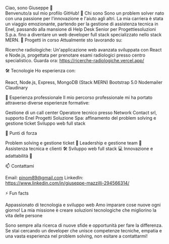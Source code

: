 Ciao, sono Giuseppe 👋 <br>
Benvenuto/a sul mio profilo GitHub! 
🚀 Chi sono
Sono un problem solver nato con una passione per l'innovazione e l'aiuto agli altri. La mia carriera è stata un viaggio emozionante, partendo per la gestione di assistenza tecnica in Enel, passando alla mansione di Help Desk Senior per Progettiesoluzioni S.p.a. fino a diventare un web developer full stack specializzato nello stack MERN.
🔭 Progetti in corso
Attualmente sto lavorando su:

Ricerche radiologiche: Un'applicazione web avanzata sviluppata con React e Node.js, progettata per prenotare esami radiologici presso centro specialistico.
Guarda ora: https://ricerche-radiologiche.vercel.app/

🛠️ Tecnologie
Ho esperienza con:

React, Node.js, Express, MongoDB (Stack MERN)
Bootstrap 5.0
Nodemailer
Claudinary


💼 Esperienza professionale
Il mio percorso professionale mi ha portato attraverso diverse esperienze formative:

Gestione di un call center
Operatore tecnico presso Network Contact srl, supporto Enel
Progetti Soluzione Spa: affinamento del problem solving e gestione ticket
Sviluppo web full stack

🌟 Punti di forza

Problem solving e gestione ticket 🧩
Leadership e gestione team 👥
Assistenza tecnica e clienti 🛠️
Sviluppo web full stack 💻
Innovazione e adattabilità 🔄

📫 Contattami

Email: pinom89@gmail.com
LinkedIn: https://www.linkedin.com/in/giuseppe-mazzilli-294566314/

⚡ Fun facts

Appassionato di tecnologia e sviluppo web
Amo imparare cose nuove ogni giorno!
La mia missione è creare soluzioni tecnologiche che migliorino la vita delle persone


Sono sempre alla ricerca di nuove sfide e opportunità per fare la differenza. Se stai cercando un developer che unisce competenze tecniche, empatia e una vasta esperienza nel problem solving, non esitare a contattarmi!
